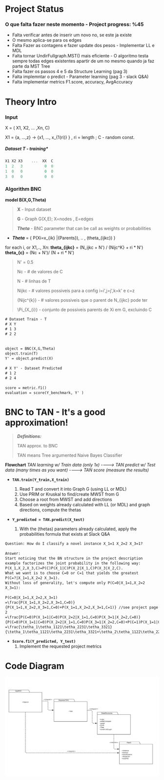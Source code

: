 # Project Status
  
### O que falta fazer neste momento -  Project progress: %45
 
 *  Falta verificar antes de inserir um novo no, se este ja existe
 *  O mesmo aplica-se para os edges
 *  Falta Fazer as contagens e fazer update dos pesos - Implementar LL e MDL
 *  Falta tornar UndirFullgraph.MST() mais eficiente - O algoritmo testa sempre todas edges existentes apartir de  um no mesmo quando ja faz parte da MST Tree 
 *  Falta fazer os passos 4 e 5 da Structure Learning (pag 3)
 *  Falta implemntar o predict - Parameter learning (pag 3 - slack Q&A)
 *  Falta implementar metrics F1.score, accuracy, AvgAccuracy



# Theory Intro 


### Input 
X = ( X1, X2, ... ,Xn, C)

X1 = {a, ...,z} -> {x1, ..., x_{1(ri)} }  , ri = length ;
C - random const. 


##### Dataset T - training* 
```c
X1 X2 X3    ...  XX  C
1  2   3          0  0
1  0   0		  0	 0 
3  0   0          0  0
```


### Algorithm BNC 


**model B(X,G,Theta)**

> **X** - Input dataset
>
> **G** - Graph   G(X,E); X=nodes , E=edges 
>
> ***Theta*** -  BNC  parameter that can be call  as weights or probabilities 



* ***Theta*** = { P(Xi=x_{ik} |{Parents}), .. , (theta_{ijkc}) }

for each i, or X1,.., Xn:
**theta_{ijkc}** = (N_ijkc + N') / (Nijc^K} + ri \* N') 
**theta_{c}** = (Nc + N')/ (N + ri \* N') 

> N' = 0.5
>
> Nc - # de valores de C
>
> N - # linhas de T
>
> Nijkc - # valores possiveis para a config i=i',j=j',k=k' e c=z
>
> {Nijc^{k}} - # valores possiveis que o parent de N_{ijkc} pode ter
>
> \Pi_{X_{i}} - conjunto de possiveis parents de  Xi em G, excluindo C


```
# Dataset Train - T
# X Y
# 1 3
# 2 2


object = BNC(X,G,Theta)
object.train(T)
Y' = object.predict(X)

# X Y' - Dataset Predicted
# 1 2
# 2 4

score = metric.f1()
evaluation = score(Y_benchmark, Y' )
```
# BNC  to TAN - It's a good approximation!


>   ***Definitions:***
>
>    TAN approx. to BNC 
>
>    TAN means Tree argumented Naive Bayes Classifier 

**Flowchart**
*TAN learning w/ Train data (only 1x) ----> TAN predict w/ Test data (many times as you want) ----> TAN score (measure the results)* 

- **`TAN.train(Y_train,X_train)`** 
    1.  Read T and convert it into Graph G (using LL or MDL)  
    2.  Use PRIM or Kruskal to find/create MWST from G   
    3.  Choose a root from MWST and add directions
    4.  Based on weights already calculated with  LL (or MDL) and graph directions, compute the thetas 

- **`Y_predicted = TAN.predict(X_test)`**
    1. With the (thetas) parameters already calculated, apply the probabilities formula that exists at Slack Q&A


```
Question: How do I classify a novel instance X_1=1 X_2=2 X_3=1?

Answer: 
Start noticing that the BN structure in the project description example factorizes the joint probability in the following way: P(X_1,X_2,X_3,C)=P(C)P(X_1|C)P(X_2|X_1,C)P(X_3|X_2,C).
What we want is to choose C=0 or C=1 that yields the greatest
P(C=?|X_1=1,X_2=2 X_3=1).
Without loss of generality, let's compute only P(C=0|X_1=1,X_2=2 X_3=1):

P(C=0|X_1=1,X_2=2,X_3=1) 
=\frac{P(X_1=1,X_2=2,X_3=1,C=0)}{P(X_1=1,X_2=2,X_3=1,C=0)+P(X_1=1,X_2=2,X_3=1,C=1)} //see project page 2
=\frac{P(C=0)P(X_1=1|C=0)P(X_2=2|X_1=1,C=0)P(X_3=1|X_2=2,C=0)}
{P(C=0)P(X_1=1|C=0)P(X_2=2|X_1=1,C=0)P(X_3=1|X_2=2,C=0)+P(C=1)P(X_1=1|C=1)P(X_2=2|X_1=1,C=1)P(X_3=1|X_2=2,C=1)}
=\frac{\tetha_1\tetha_1121\tetha_2231\tetha_3321}{\tetha_1\tetha_1121\tetha_2231\tetha_3321+\tetha_2\tetha_1122\tetha_2232\tetha_3322}

```

- **`Score.f1(Y_predicted, Y_test)`**
    1. Implement the requested project metrics 


# Code Diagram 

![Packages Diagram](UML-POO1920-Packages.png)











